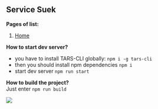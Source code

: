 
## Service Suek

**Pages of list:** 

 1. [Home](https://pashkes.github.io/service-suek/)

 
**How to start dev server?**  
 - you have to install TARS-CLI globally: `npm i -g tars-cli`
 - then you should install npm dependencies `npm i`
 - start dev server `npm run start`
 
**How to build the project?**  
Just enter  `npm run build`

![
](https://lh3.googleusercontent.com/nHzw3FmjP5IRKy9ch1U8T3cNGR6Pmbp5IqfQZ2XidMLijV11wQfD-fzpCdaTrw65F1gDmlZBIh5c=s800 "preview")
